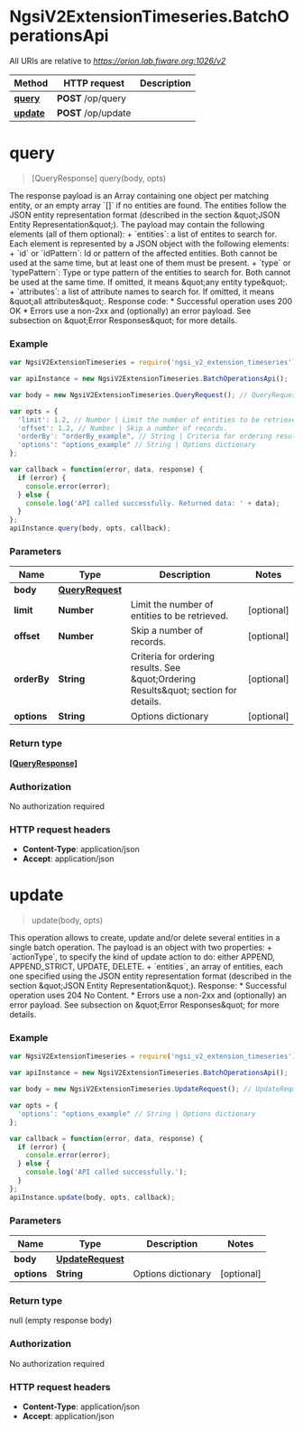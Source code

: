 # NgsiV2ExtensionTimeseries.BatchOperationsApi

All URIs are relative to *https://orion.lab.fiware.org:1026/v2*

Method | HTTP request | Description
------------- | ------------- | -------------
[**query**](BatchOperationsApi.md#query) | **POST** /op/query | 
[**update**](BatchOperationsApi.md#update) | **POST** /op/update | 


<a name="query"></a>
# **query**
> [QueryResponse] query(body, opts)



The response payload is an Array containing one object per matching entity, or an empty array &#x60;[]&#x60; if  no entities are found. The entities follow the JSON entity representation format (described in the section \&quot;JSON Entity Representation\&quot;). The payload may contain the following elements (all of them optional): + &#x60;entities&#x60;: a list of entites to search for. Each element is represented by a JSON object with the   following elements:     + &#x60;id&#x60; or &#x60;idPattern&#x60;: Id or pattern of the affected entities. Both cannot be used at the same       time, but at least one of them must be present.     + &#x60;type&#x60; or &#x60;typePattern&#x60;: Type or type pattern of the entities to search for. Both cannot be used at       the same time. If omitted, it means \&quot;any entity type\&quot;. + &#x60;attributes&#x60;: a list of attribute names to search for. If omitted, it means \&quot;all attributes\&quot;. Response code: * Successful operation uses 200 OK * Errors use a non-2xx and (optionally) an error payload. See subsection on \&quot;Error Responses\&quot; for   more details.

### Example
```javascript
var NgsiV2ExtensionTimeseries = require('ngsi_v2_extension_timeseries');

var apiInstance = new NgsiV2ExtensionTimeseries.BatchOperationsApi();

var body = new NgsiV2ExtensionTimeseries.QueryRequest(); // QueryRequest | 

var opts = { 
  'limit': 1.2, // Number | Limit the number of entities to be retrieved.
  'offset': 1.2, // Number | Skip a number of records.
  'orderBy': "orderBy_example", // String | Criteria for ordering results. See \"Ordering Results\" section for details.
  'options': "options_example" // String | Options dictionary
};

var callback = function(error, data, response) {
  if (error) {
    console.error(error);
  } else {
    console.log('API called successfully. Returned data: ' + data);
  }
};
apiInstance.query(body, opts, callback);
```

### Parameters

Name | Type | Description  | Notes
------------- | ------------- | ------------- | -------------
 **body** | [**QueryRequest**](QueryRequest.md)|  | 
 **limit** | **Number**| Limit the number of entities to be retrieved. | [optional] 
 **offset** | **Number**| Skip a number of records. | [optional] 
 **orderBy** | **String**| Criteria for ordering results. See \&quot;Ordering Results\&quot; section for details. | [optional] 
 **options** | **String**| Options dictionary | [optional] 

### Return type

[**[QueryResponse]**](QueryResponse.md)

### Authorization

No authorization required

### HTTP request headers

 - **Content-Type**: application/json
 - **Accept**: application/json

<a name="update"></a>
# **update**
> update(body, opts)



This operation allows to create, update and/or delete several entities in a single batch operation. The payload is an object with two properties: + &#x60;actionType&#x60;, to specify the kind of update action to do: either APPEND, APPEND_STRICT, UPDATE,   DELETE. + &#x60;entities&#x60;, an array of entities, each one specified using the JSON entity representation format   (described in the section \&quot;JSON Entity Representation\&quot;). Response: * Successful operation uses 204 No Content. * Errors use a non-2xx and (optionally) an error payload. See subsection on \&quot;Error Responses\&quot; for   more details.

### Example
```javascript
var NgsiV2ExtensionTimeseries = require('ngsi_v2_extension_timeseries');

var apiInstance = new NgsiV2ExtensionTimeseries.BatchOperationsApi();

var body = new NgsiV2ExtensionTimeseries.UpdateRequest(); // UpdateRequest | 

var opts = { 
  'options': "options_example" // String | Options dictionary
};

var callback = function(error, data, response) {
  if (error) {
    console.error(error);
  } else {
    console.log('API called successfully.');
  }
};
apiInstance.update(body, opts, callback);
```

### Parameters

Name | Type | Description  | Notes
------------- | ------------- | ------------- | -------------
 **body** | [**UpdateRequest**](UpdateRequest.md)|  | 
 **options** | **String**| Options dictionary | [optional] 

### Return type

null (empty response body)

### Authorization

No authorization required

### HTTP request headers

 - **Content-Type**: application/json
 - **Accept**: application/json

